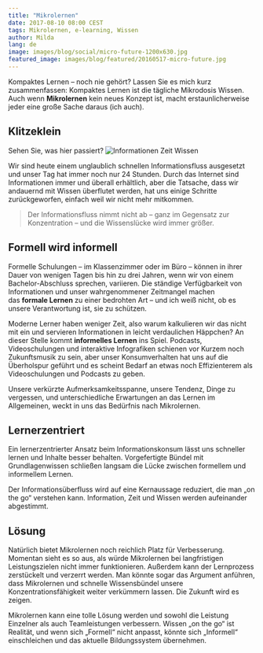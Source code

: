 ```yaml
---
title: "Mikrolernen"
date: 2017-08-10 08:00 CEST
tags: Mikrolernen, e-learning, Wissen
author: Milda
lang: de
image: images/blog/social/micro-future-1200x630.jpg
featured_image: images/blog/featured/20160517-micro-future.jpg
---
```


Kompaktes Lernen – noch nie gehört? Lassen Sie es mich kurz zusammenfassen: Kompaktes Lernen ist die tägliche Mikrodosis Wissen. Auch wenn **Mikrolernen** kein neues Konzept ist, macht erstaunlicherweise jeder eine große Sache daraus (ich auch).

## Klitzeklein

Sehen Sie, was hier passiert?
![Informationen Zeit Wissen](/images/blog/en/clocks.gif)

Wir sind heute einem unglaublich schnellen Informationsfluss ausgesetzt und unser Tag hat immer noch nur 24 Stunden. Durch das Internet sind Informationen immer und überall erhältlich, aber die Tatsache, dass wir andauernd mit Wissen überflutet werden, hat uns einige Schritte zurückgeworfen, einfach weil wir nicht mehr mitkommen.

> Der Informationsfluss nimmt nicht ab – ganz im Gegensatz zur Konzentration – und die Wissenslücke wird immer größer.

## Formell wird informell

Formelle Schulungen – im Klassenzimmer oder im Büro – können in ihrer Dauer von wenigen Tagen bis hin zu drei Jahren, wenn wir von einem Bachelor-Abschluss sprechen, variieren. Die ständige Verfügbarkeit von Informationen und unser wahrgenommener Zeitmangel machen das **formale Lernen** zu einer bedrohten Art – und ich weiß nicht, ob es unsere Verantwortung ist, sie zu schützen.

Moderne Lerner haben weniger Zeit, also warum kalkulieren wir das nicht mit ein und servieren Informationen in leicht verdaulichen Häppchen? An dieser Stelle kommt **informelles Lernen** ins Spiel. Podcasts, Videoschulungen und interaktive Infografiken schienen vor Kurzem noch Zukunftsmusik zu sein, aber unser Konsumverhalten hat uns auf die Überholspur geführt und es scheint Bedarf an etwas noch Effizienterem als Videoschulungen und Podcasts zu geben.

Unsere verkürzte Aufmerksamkeitsspanne, unsere Tendenz, Dinge zu vergessen, und unterschiedliche Erwartungen an das Lernen im Allgemeinen, weckt in uns das Bedürfnis nach Mikrolernen.

## Lernerzentriert

Ein lernerzentrierter Ansatz beim Informationskonsum lässt uns schneller lernen und Inhalte besser behalten. Vorgefertigte Bündel mit Grundlagenwissen schließen langsam die Lücke zwischen formellem und informellem Lernen.

Der Informationsüberfluss wird auf eine Kernaussage reduziert, die man „on the go“ verstehen kann. Information, Zeit und Wissen werden aufeinander abgestimmt.

## Lösung

Natürlich bietet Mikrolernen noch reichlich Platz für Verbesserung. Momentan sieht es so aus, als würde Mikrolernen bei langfristigen Leistungszielen nicht immer funktionieren. Außerdem kann der Lernprozess zerstückelt und verzerrt werden. Man könnte sogar das Argument anführen, dass Mikrolernen und schnelle Wissensbündel unsere Konzentrationsfähigkeit weiter verkümmern lassen. Die Zukunft wird es zeigen.

Mikrolernen kann eine tolle Lösung werden und sowohl die Leistung Einzelner als auch Teamleistungen verbessern. Wissen „on the go“ ist Realität, und wenn sich „Formell“ nicht anpasst, könnte sich „Informell“ einschleichen und das aktuelle Bildungssystem übernehmen.
